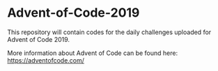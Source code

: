 # Advent-of-Code-2019
This repository will contain codes for the daily challenges uploaded for Advent of Code 2019.

More information about Advent of Code can be found here: https://adventofcode.com/
